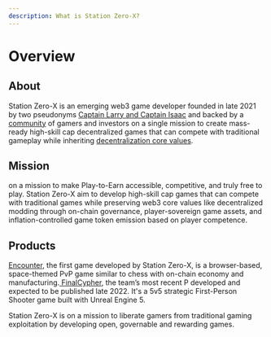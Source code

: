 ```yaml
---
description: What is Station Zero-X?
---
```


# Overview

## About

Station Zero-X is an emerging web3 game developer founded in late 2021 by two pseudonyms [Captain Larry and Captain Isaac](station-zero-x/team.md) and backed by a [community](governance/community.md) of gamers and investors on a single mission to create mass-ready high-skill cap decentralized games that can compete with traditional gameplay while inheriting [decentralization core values](station-zero-x/rationale.md).&#x20;

## Mission

on a mission to make Play-to-Earn accessible, competitive, and truly free to play. Station Zero-X aim to develop high-skill cap games that can compete with traditional games while preserving web3 core values like decentralized modding through on-chain governance, player-sovereign game assets, and inflation-controlled game token emission based on player competence.



## Products

[Encounter](games-and-technology/encounter/), the first game developed by Station Zero-X, is a browser-based, space-themed PvP game similar to chess with on-chain economy and manufacturing.[ FinalCypher](games-and-technology/finalcypher/), the team’s most recent P developed and expected to be published late 2022. It's a 5v5 strategic First-Person Shooter game built with Unreal Engine 5.

Station Zero-X is on a mission to liberate gamers from traditional gaming exploitation by developing open, governable and rewarding games.


